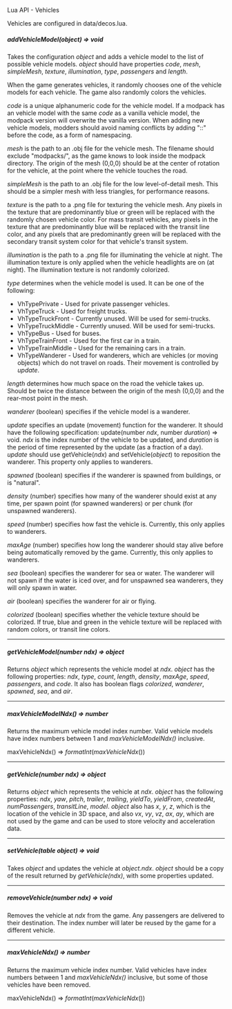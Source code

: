 Lua API - Vehicles

Vehicles are configured in data/decos.lua.

##### addVehicleModel(_object_) => void

Takes the configuration _object_ and adds a vehicle model to the list of possible vehicle models. _object_ should have properties _code_, _mesh_, _simpleMesh_, _texture_, _illumination_, _type_, _passengers_ and _length_.

When the game generates vehicles, it randomly chooses one of the vehicle models for each vehicle. The game also randomly colors the vehicles.

_code_ is a unique alphanumeric code for the vehicle model. If a modpack has an vehicle model with the same _code_ as a vanilla vehicle model, the modpack version will overwrite the vanilla version. When adding new vehicle models, modders should avoid naming conflicts by adding "<your name>::" before the code, as a form of namespacing.

_mesh_ is the path to an .obj file for the vehicle mesh. The filename should exclude "modpacks/<your modpack>", as the game knows to look inside the modpack directory. The origin of the mesh (0,0,0) should be at the center of rotation for the vehicle, at the point where the vehicle touches the road.

_simpleMesh_ is the path to an .obj file for the low level-of-detail mesh. This should be a simpler mesh with less triangles, for performance reasons.

_texture_ is the path to a .png file for texturing the vehicle mesh. Any pixels in the texture that are predominantly blue or green will be replaced with the randomly chosen vehicle color. For mass transit vehicles, any pixels in the texture that are predominantly blue will be replaced with the transit line color, and any pixels that are predominantly green will be replaced with the secondary transit system color for that vehicle's transit system.

_illumination_ is the path to a .png file for illuminating the vehicle at night. The illumination texture is only applied when the vehicle headlights are on (at night). The illumination texture is not randomly colorized.

_type_ determines when the vehicle model is used. It can be one of the following:
* VhTypePrivate - Used for private passenger vehicles.
* VhTypeTruck - Used for freight trucks.
* VhTypeTruckFront - Currently unused. Will be used for semi-trucks.
* VhTypeTruckMiddle - Currently unused. Will be used for semi-trucks.
* VhTypeBus - Used for buses.
* VhTypeTrainFront - Used for the first car in a train.
* VhTypeTrainMiddle - Used for the remaining cars in a train.
* VhTypeWanderer - Used for wanderers, which are vehicles (or moving objects) which do not travel on roads. Their movement is controlled by _update_.

_length_ determines how much space on the road the vehicle takes up. Should be twice the distance between the origin of the mesh (0,0,0) and the rear-most point in the mesh.

_wanderer_ (boolean) specifies if the vehicle model is a wanderer.

_update_ specifies an update (movement) function for the wanderer. It should have the following specification: update(number _ndx_, number _duration_) => void. _ndx_ is the index number of the vehicle to be updated, and _duration_ is the period of time represented by the update (as a fraction of a day). _update_ should use getVehicle(_ndx_) and setVehicle(_object_) to reposition the wanderer. This property only applies to wanderers.

_spawned_ (boolean) specifies if the wanderer is spawned from buildings, or is "natural".

_density_ (number) specifies how many of the wanderer should exist at any time, per spawn point (for spawned wanderers) or per chunk (for unspawned wanderers).

_speed_ (number) specifies how fast the vehicle is. Currently, this only applies to wanderers.

_maxAge_ (number) specifies how long the wanderer should stay alive before being automatically removed by the game. Currently, this only applies to wanderers.

_sea_ (boolean) specifies the wanderer for sea or water. The wanderer will not spawn if the water is iced over, and for unspawned sea wanderers, they will only spawn in water.

_air_ (boolean) specifies the wanderer for air or flying.

_colorized_ (boolean) specifies whether the vehicle texture should be colorized. If true, blue and green in the vehicle texture will be replaced with random colors, or transit line colors.

---

##### getVehicleModel(number _ndx_) => _object_

Returns _object_ which represents the vehicle model at _ndx_. _object_ has the following properties: _ndx_, _type_, _count_, _length_, _density_, _maxAge_, _speed_, _passengers_, and _code_. It also has boolean flags _colorized_, _wanderer_, _spawned_, _sea_, and _air_.

---

##### maxVehicleModelNdx() => number

Returns the maximum vehicle model index number. Valid vehicle models have index numbers between 1 and _maxVehicleModelNdx()_ inclusive.

maxVehicleNdx() => $formatInt(maxVehicleNdx())$

---

##### getVehicle(number _ndx_) => _object_

Returns _object_ which represents the vehicle at _ndx_. _object_ has the following properties: _ndx_, _yaw_, _pitch_, _trailer_, _trailing_, _yieldTo_, _yieldFrom_, _createdAt_, _numPassengers_, _transitLine_, _model_. _object_ also has _x_, _y_, _z_, which is the location of the vehicle in 3D space, and also _vx_, _vy_, _vz_, _ax_, _ay_, which are not used by the game and can be used to store velocity and acceleration data.

---

##### setVehicle(table _object_) => void

Takes _object_ and updates the vehicle at _object.ndx_.  _object_ should be a copy of the result returned by _getVehicle(ndx)_, with some properties updated.

---

##### removeVehicle(number _ndx_) => void

Removes the vehicle at _ndx_ from the game. Any passengers are delivered to their destination. The index number will later be reused by the game for a different vehicle.

---

##### maxVehicleNdx() => number

Returns the maximum vehicle index number. Valid vehicles have index numbers between 1 and _maxVehicleNdx()_ inclusive, but some of those vehicles have been removed.

maxVehicleNdx() => $formatInt(maxVehicleNdx())$


